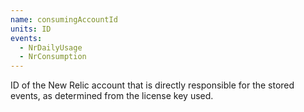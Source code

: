 ```yaml
---
name: consumingAccountId
units: ID
events:
  - NrDailyUsage
  - NrConsumption
---
```


ID of the New Relic account that is directly responsible for the stored events, as determined from the license key used.